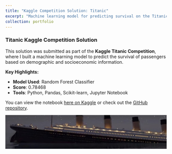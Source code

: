```yaml
---
title: "Kaggle Competition Solution: Titanic"
excerpt: "Machine learning model for predicting survival on the Titanic.<br/><img src='/images/titanic.png'>"
collection: portfolio
---
```


### Titanic Kaggle Competition Solution

This solution was submitted as part of the **Kaggle Titanic Competition**, where I built a machine learning model to predict the survival of passengers based on demographic and socioeconomic information.

**Key Highlights:**
- **Model Used**: Random Forest Classifier
- **Score**: 0.78468
- **Tools**: Python, Pandas, Scikit-learn, Jupyter Notebook

You can view the notebook [here on Kaggle](https://www.kaggle.com/code/dimitrijschulz/titanic-survival-prediction-score-0-78468) or check out the [GitHub repository](https://github.com/dmtschulz/kaggle-playground-solutions).

![Titanic Solution](/images/titanic.png)
